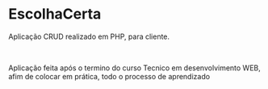 # EscolhaCerta
<p>Aplicação CRUD realizado em PHP, para cliente.</p><br>
<p>Aplicação feita após o termino do curso Tecnico em desenvolvimento WEB, afim de colocar em prática, todo o processo de aprendizado</p>
